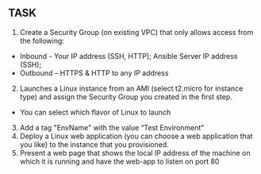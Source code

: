 ## TASK

1. Create a Security Group (on existing VPC) that only allows access from the following: 
- Inbound - Your IP address (SSH, HTTP); Ansible Server IP address (SSH); 
- Outbound – HTTPS & HTTP to any IP address
2. Launches a Linux instance from an AMI (select t2.micro for instance type) and assign the Security Group you created in the first step.
- You can select which flavor of Linux to launch
3. Add a tag "EnvName" with the value “Test Environment”
4. Deploy a Linux web application (you can choose a web application that you like) to the instance that you provisioned.
5. Present a web page that shows the local IP address of the machine on which it is running and have the web-app to listen on port 80